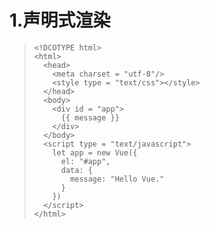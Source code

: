 # 1.声明式渲染

> ```{html}
> <!DCOTYPE html>
> <html>
>   <head>
>     <meta charset = "utf-8"/>
>     <style type = "text/css"></style>
>   </head>
>   <body>
>     <div id = "app">
>       {{ message }}
>     </div>
>   </body>
>   <script type = "text/javascript">
>     let app = new Vue({
>       el: "#app",
>       data: {
>         message: "Hello Vue."
>       }
>     })
>   </script>
> </html>
> ```
>
> 
